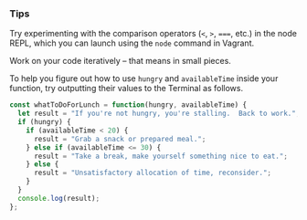 ### Tips

Try experimenting with the comparison operators (`<`, `>`, `===`, etc.) in the node REPL, which you can launch using the `node` command in Vagrant.

Work on your code iteratively – that means in small pieces. 

To help you figure out how to use `hungry` and `availableTime` inside your function, try outputting their values to the Terminal as follows.

```javascript
const whatToDoForLunch = function(hungry, availableTime) {
  let result = "If you're not hungry, you're stalling.  Back to work.";
  if (hungry) {
    if (availableTime < 20) {
      result = "Grab a snack or prepared meal.";
    } else if (availableTime <= 30) {
      result = "Take a break, make yourself something nice to eat.";
    } else {
      result = "Unsatisfactory allocation of time, reconsider.";
    }
  }
  console.log(result);
};
```